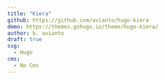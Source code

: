 ```yaml
---
title: "Kiera"
github: https://github.com/avianto/hugo-kiera
demo: https://themes.gohugo.io/theme/hugo-kiera/
author: b. avianto
draft: true
ssg:
  - Hugo
cms:
  - No Cms
---
```

